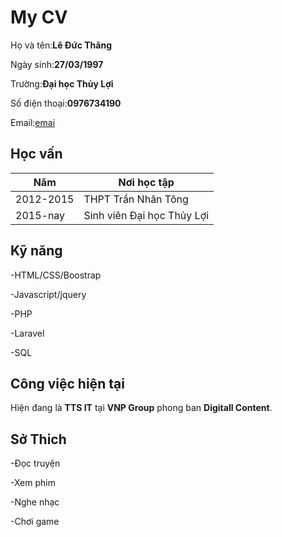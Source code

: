 # My CV

Họ và tên:**Lê Đức Thăng**

Ngày sinh:**27/03/1997**

Trường:**Đại học Thủy Lợi**

Số điện thoại:**0976734190**

Email:[emai](thangld52@wru.vn)

## Học vấn

Năm|Nơi học tập
---|-----------
2012-2015|THPT Trần Nhân Tông
2015-nay|Sinh viên Đại học Thủy Lợi

## Kỹ năng 

-HTML/CSS/Boostrap

-Javascript/jquery

-PHP

-Laravel

-SQL

## Công việc hiện tại

Hiện đang là **TTS IT** tại **VNP Group** phong ban **Digitall Content**.

## Sở Thich

-Đọc truyện

-Xem phim

-Nghe nhạc

-Chơi game



